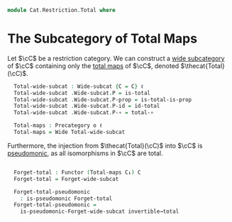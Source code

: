 <!--
```agda
open import Cat.Functor.WideSubcategory
open import Cat.Functor.Properties
open import Cat.Restriction.Base
open import Cat.Prelude

import Cat.Restriction.Reasoning
```
-->

```agda
module Cat.Restriction.Total where
```

# The Subcategory of Total Maps

Let $\cC$ be a restriction category. We can construct a
[wide subcategory] of $\cC$ containing only the [total maps] of $\cC$,
denoted $\thecat{Total}(\cC)$.

[wide subcategory]: Cat.Functor.WideSubcategory.html
[total maps]: Cat.Restriction.Reasoning.html#total-morphisms

<!--
```agda
module _ {o ℓ} {C : Precategory o ℓ} (C↓ : Restriction-category C) where
  open Cat.Restriction.Reasoning C↓
```
-->

```agda
  Total-wide-subcat : Wide-subcat {C = C} ℓ
  Total-wide-subcat .Wide-subcat.P = is-total
  Total-wide-subcat .Wide-subcat.P-prop = is-total-is-prop
  Total-wide-subcat .Wide-subcat.P-id = id-total
  Total-wide-subcat .Wide-subcat.P-∘ = total-∘

  Total-maps : Precategory o ℓ
  Total-maps = Wide Total-wide-subcat
```

<!--
```agda
module _ {o ℓ} {C : Precategory o ℓ} {C↓ : Restriction-category C} where
  open Cat.Restriction.Reasoning C↓
```
-->

Furthermore, the injection from $\thecat{Total}(\cC)$ into $\cC$ is
[pseudomonic], as all isomorphisms in $\cC$ are total.

[pseudomonic]: Cat.Functor.Properties.html#pseudomonic-functors

```agda

  Forget-total : Functor (Total-maps C↓) C
  Forget-total = Forget-wide-subcat

  Forget-total-pseudomonic
    : is-pseudomonic Forget-total
  Forget-total-pseudomonic =
    is-pseudomonic-Forget-wide-subcat invertible→total
```
